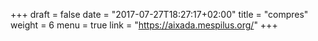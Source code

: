 +++
draft = false
date = "2017-07-27T18:27:17+02:00"
title = "compres"
weight = 6
menu = true
link = "https://aixada.mespilus.org/"
+++

